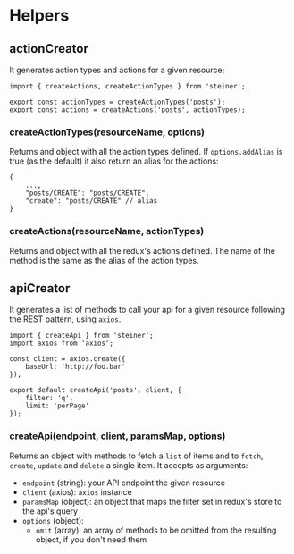# Helpers

## actionCreator

It generates action types and actions for a given resource;

```
import { createActions, createActionTypes } from 'steiner';

export const actionTypes = createActionTypes('posts');
export const actions = createActions('posts', actionTypes);
```

### createActionTypes(resourceName, options)

Returns and object with all the action types defined. If `options.addAlias` is true (as the default) it also return an alias for the actions:

```
{
    ...,
    "posts/CREATE": "posts/CREATE",
    "create": "posts/CREATE" // alias
}
```

### createActions(resourceName, actionTypes)

Returns and object with all the redux's actions defined. The name of the method is the same as the alias of the action types.

## apiCreator

It generates a list of methods to call your api for a given resource following the REST pattern, using `axios`.

```
import { createApi } from 'steiner';
import axios from 'axios';

const client = axios.create({
    baseUrl: 'http://foo.bar'
});

export default createApi('posts', client, {
    filter: 'q',
    limit: 'perPage'
});
```

### createApi(endpoint, client, paramsMap, options)

Returns an object with methods to fetch a `list` of items and to `fetch`, `create`, `update` and `delete` a single item.
It accepts as arguments:

- `endpoint` (string): your API endpoint the given resource
- `client` (axios): `axios` instance
- `paramsMap` (object): an object that maps the filter set in redux's store to the api's query
- `options` (object):
    - `omit` (array): an array of methods to be omitted from the resulting object, if you don't need them

